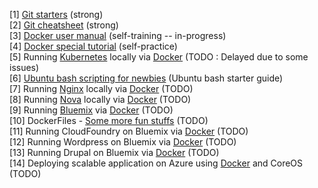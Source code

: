 [1] <a href="http://rogerdudler.github.io/git-guide/">Git starters</a> (strong) <br>
[2] <a href="http://alvinalexander.com/git/git-cheat-sheet-git-reference-commands">Git cheatsheet</a> (strong) <br>
[3] <a href="https://docs.docker.com/userguide/">Docker user manual</a> (self-training -- in-progress) <br>
[4] <a href="https://github.com/ashumeow/tutorials">Docker special tutorial</a> (self-practice) <br>
[5] Running <a href="http://kubernetes.io/">Kubernetes</a> locally via <a href="https://github.com/GoogleCloudPlatform/kubernetes/blob/master/docs/getting-started-guides/docker.md">Docker</a> (TODO : Delayed due to some issues)<br>
[6] <a href="https://help.ubuntu.com/community/Beginners/BashScripting">Ubuntu bash scripting for newbies</a> (Ubuntu bash starter guide) <br>
[7] Running <a href="https://github.com/nginx/nginx">Nginx</a> locally via <a href="https://github.com/KyleAMathews/docker-nginx">Docker</a> (TODO) <br>
[8] Running <a href="https://github.com/openstack/nova">Nova</a> locally via <a href="https://github.com/stackforge/nova-docker">Docker</a> (TODO) <br>
[9] Running <a href="https://console.ng.bluemix.net/">Bluemix</a> via <a href="https://github.com/sbates130272/docker-bluemix">Docker</a> (TODO) <br>
[10] DockerFiles - <a href="https://github.com/dockerfile">Some more fun stuffs</a> (TODO) <br>
[11] Running CloudFoundry on Bluemix via <a href="https://github.com/bkmartin/cfvendo">Docker</a> (TODO) <br>
[12] Running Wordpress on Bluemix via <a href="https://github.com/ibmjstart/wp-bluemix-container">Docker</a> (TODO) <br>
[13] Running Drupal on Bluemix via <a href="https://github.com/ibmjstart/drupal-bluemix-container">Docker</a> (TODO) <br>
[14] Deploying scalable application on Azure using <a href="https://github.com/timfpark/coreos-azure">Docker</a> and CoreOS (TODO) <br>
